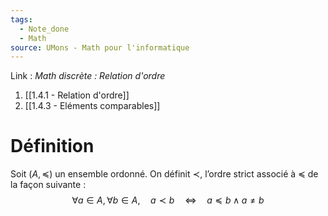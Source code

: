 ```yaml
---
tags:
  - Note_done
  - Math
source: UMons - Math pour l'informatique
---
```


Link :
_Math discrète : Relation d'ordre_ 
1. [[1.4.1 - Relation d'ordre]]
2. [[1.4.3 - Eléments comparables]]

# Définition
Soit $(A, \preceq)$ un ensemble ordonné. 
On définit $≺$, l’ordre strict associé à $\preceq$ de la façon suivante : $$\forall a ∈ A, \forall b ∈ A,\quad a ≺ b \quad⇔\quad a \preceq b \wedge  a \neq b$$
